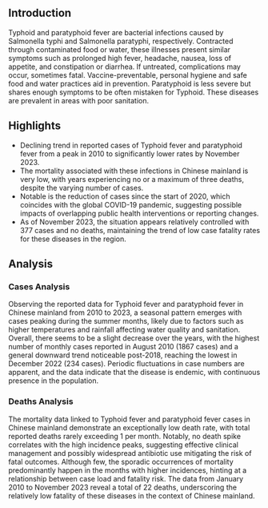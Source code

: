 ## Introduction

Typhoid and paratyphoid fever are bacterial infections caused by Salmonella typhi and Salmonella paratyphi, respectively. Contracted through contaminated food or water, these illnesses present similar symptoms such as prolonged high fever, headache, nausea, loss of appetite, and constipation or diarrhea. If untreated, complications may occur, sometimes fatal. Vaccine-preventable, personal hygiene and safe food and water practices aid in prevention. Paratyphoid is less severe but shares enough symptoms to be often mistaken for Typhoid. These diseases are prevalent in areas with poor sanitation.
## Highlights

- Declining trend in reported cases of Typhoid fever and paratyphoid fever from a peak in 2010 to significantly lower rates by November 2023. <br/>
- The mortality associated with these infections in Chinese mainland is very low, with years experiencing no or a maximum of three deaths, despite the varying number of cases. <br/>
- Notable is the reduction of cases since the start of 2020, which coincides with the global COVID-19 pandemic, suggesting possible impacts of overlapping public health interventions or reporting changes. <br/>
- As of November 2023, the situation appears relatively controlled with 377 cases and no deaths, maintaining the trend of low case fatality rates for these diseases in the region. <br/>
## Analysis

### Cases Analysis
Observing the reported data for Typhoid fever and paratyphoid fever in Chinese mainland from 2010 to 2023, a seasonal pattern emerges with cases peaking during the summer months, likely due to factors such as higher temperatures and rainfall affecting water quality and sanitation. Overall, there seems to be a slight decrease over the years, with the highest number of monthly cases reported in August 2010 (1867 cases) and a general downward trend noticeable post-2018, reaching the lowest in December 2022 (234 cases). Periodic fluctuations in case numbers are apparent, and the data indicate that the disease is endemic, with continuous presence in the population.

### Deaths Analysis
The mortality data linked to Typhoid fever and paratyphoid fever cases in Chinese mainland demonstrate an exceptionally low death rate, with total reported deaths rarely exceeding 1 per month. Notably, no death spike correlates with the high incidence peaks, suggesting effective clinical management and possibly widespread antibiotic use mitigating the risk of fatal outcomes. Although few, the sporadic occurrences of mortality predominantly happen in the months with higher incidences, hinting at a relationship between case load and fatality risk. The data from January 2010 to November 2023 reveal a total of 22 deaths, underscoring the relatively low fatality of these diseases in the context of Chinese mainland.
